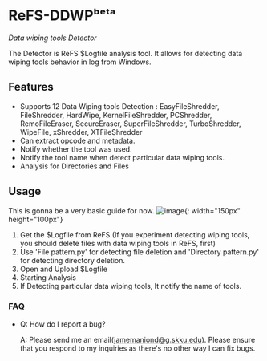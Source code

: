# ReFS-DDWPᵇᵉᵗᵃ

*Data wiping tools Detector*

The Detector is ReFS $Logfile analysis tool. It allows for detecting data wiping tools behavior in log from Windows.

## Features

* Supports 12 Data Wiping tools Detection : EasyFileShredder, FileShredder, HardWipe, KernelFileShredder, PCShredder, RemoFileEraser, SecureEraser, SuperFileShredder, TurboShredder, WipeFile, xShredder, XTFileShredder
* Can extract opcode and metadata.
* Notify whether the tool was used.
* Notify the tool name when detect particular data wiping tools.
* Analysis for Directories and Files 


## Usage

This is gonna be a very basic guide for now.
![image](https://user-images.githubusercontent.com/50189201/217532655-2881d5e9-98d1-4c3d-b5b7-4e9fe18ec77a.png){: width="150px" height="100px"}


1. Get the $Logfile from ReFS.(If you experiment detecting wiping tools, you should delete files with data wiping tools in ReFS, first)
2. Use 'File pattern.py' for detecting file deletion and 'Directory pattern.py' for detecting directory deletion.
3. Open and Upload $Logfile
4. Starting Analysis
5. If Detecting particular data wiping tools, It notify the name of tools.


### FAQ

* Q: How do I report a bug?

  A: Please send me an email(jamemaniond@g.skku.edu). Please ensure that you respond to my inquiries as there's no other way I can fix bugs.


